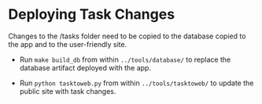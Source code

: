 # Deploying Task Changes

Changes to the /tasks folder need to be copied to the database copied to the app and to the user-friendly site.

* Run `make build_db` from within `../tools/database/` to replace the database artifact deployed with the app.

* Run `python tasktoweb.py` from within `../tools/tasktoweb/` to update the public site with task changes.